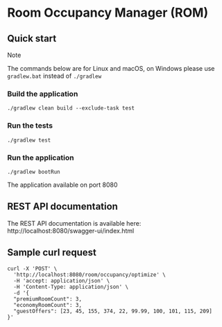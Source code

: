 # Room Occupancy Manager (ROM)

## Quick start

> [!NOTE]
> The commands below are for Linux and macOS,
> on Windows please use `gradlew.bat` instead of `./gradlew`

### Build the application
```
./gradlew clean build --exclude-task test
```

### Run the tests
```
./gradlew test
```

### Run the application
```
./gradlew bootRun
```

The application available on port 8080

## REST API documentation
The REST API documentation is available here: http://localhost:8080/swagger-ui/index.html

## Sample curl request
```
curl -X 'POST' \
  'http://localhost:8080/room/occupancy/optimize' \
  -H 'accept: application/json' \
  -H 'Content-Type: application/json' \
  -d '{
  "premiumRoomCount": 3,
  "economyRoomCount": 3,
  "guestOffers": [23, 45, 155, 374, 22, 99.99, 100, 101, 115, 209]
}'
```